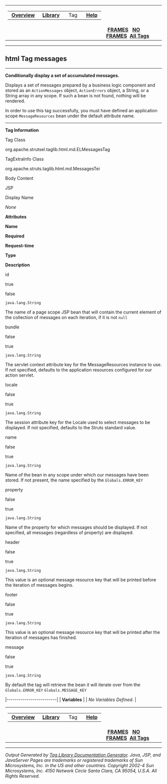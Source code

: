<span id="navbar_top"></span>

<table>
<colgroup>
<col width="50%" />
<col width="50%" />
</colgroup>
<tbody>
<tr class="odd">
<td align="left"><span id="navbar_top_firstrow"></span>
<table>
<tbody>
<tr class="odd">
<td align="left"> <a href="../overview-summary.html.md"><strong>Overview</strong></a> </td>
<td align="left"> <a href="tld-summary.html.md"><strong>Library</strong></a> </td>
<td align="left">  Tag  </td>
<td align="left"> <a href="../help-doc.html.md"><strong>Help</strong></a> </td>
</tr>
</tbody>
</table></td>
<td align="left"></td>
</tr>
<tr class="even">
<td align="left"></td>
<td align="left"> <a href="../index.html.md"><strong>FRAMES</strong></a>   <a href="messages.html"><strong>NO FRAMES</strong></a> 
<a href="../alltags-noframe.html.md"><strong>All Tags</strong></a></td>
</tr>
</tbody>
</table>

------------------------------------------------------------------------

html
 Tag messages
-------------

------------------------------------------------------------------------

**Conditionally display a set of accumulated messages.**

Displays a set of messages prepared by a business logic component and stored as an `ActionMessages` object, `ActionErrors` object, a String, or a String array in any scope. If such a bean is not found, nothing will be rendered.

In order to use this tag successfully, you must have defined an application scope `MessageResources` bean under the default attribute name.

------------------------------------------------------------------------

**Tag Information**

Tag Class

org.apache.strutsel.taglib.html.md.ELMessagesTag

TagExtraInfo Class

org.apache.struts.taglib.html.md.MessagesTei

Body Content

JSP

Display Name

*None*

**Attributes**

**Name**

**Required**

**Request-time**

**Type**

**Description**

id

true

false

`java.lang.String`

The name of a page scope JSP bean that will contain the current element of the collection of messages on each iteration, if it is not `null`

bundle

false

true

`java.lang.String`

The servlet context attribute key for the MessageResources instance to use. If not specified, defaults to the application resources configured for our action servlet.

locale

false

true

`java.lang.String`

The session attribute key for the Locale used to select messages to be displayed. If not specified, defaults to the Struts standard value.

name

false

true

`java.lang.String`

Name of the bean in any scope under which our messages have been stored. If not present, the name specified by the `Globals.ERROR_KEY`

property

false

true

`java.lang.String`

Name of the property for which messages should be displayed. If not specified, all messages (regardless of property) are displayed.

header

false

true

`java.lang.String`

This value is an optional message resource key that will be printed before the iteration of messages begins.

footer

false

true

`java.lang.String`

This value is an optional message resource key that will be printed after the iteration of messages has finished.

message

false

true

`java.lang.String`

By default the tag will retrieve the bean it will iterate over from the `Globals.ERROR_KEY` `Globals.MESSAGE_KEY`

|-------------------------|
| **Variables**           |
| *No Variables Defined.* |

 <span id="navbar_bottom"></span>

<table>
<colgroup>
<col width="50%" />
<col width="50%" />
</colgroup>
<tbody>
<tr class="odd">
<td align="left"><span id="navbar_bottom_firstrow"></span>
<table>
<tbody>
<tr class="odd">
<td align="left"> <a href="../overview-summary.html.md"><strong>Overview</strong></a> </td>
<td align="left"> <a href="tld-summary.html.md"><strong>Library</strong></a> </td>
<td align="left">  Tag  </td>
<td align="left"> <a href="../help-doc.html.md"><strong>Help</strong></a> </td>
</tr>
</tbody>
</table></td>
<td align="left"></td>
</tr>
<tr class="even">
<td align="left"></td>
<td align="left"> <a href="../index.html.md"><strong>FRAMES</strong></a>   <a href="messages.html"><strong>NO FRAMES</strong></a> 
<a href="../alltags-noframe.html.md"><strong>All Tags</strong></a></td>
</tr>
</tbody>
</table>

------------------------------------------------------------------------

*Output Generated by [Tag Library Documentation Generator](http://taglibrarydoc.dev.java.net/). Java, JSP, and JavaServer Pages are trademarks or registered trademarks of Sun Microsystems, Inc. in the US and other countries. Copyright 2002-4 Sun Microsystems, Inc. 4150 Network Circle Santa Clara, CA 95054, U.S.A. All Rights Reserved.*
